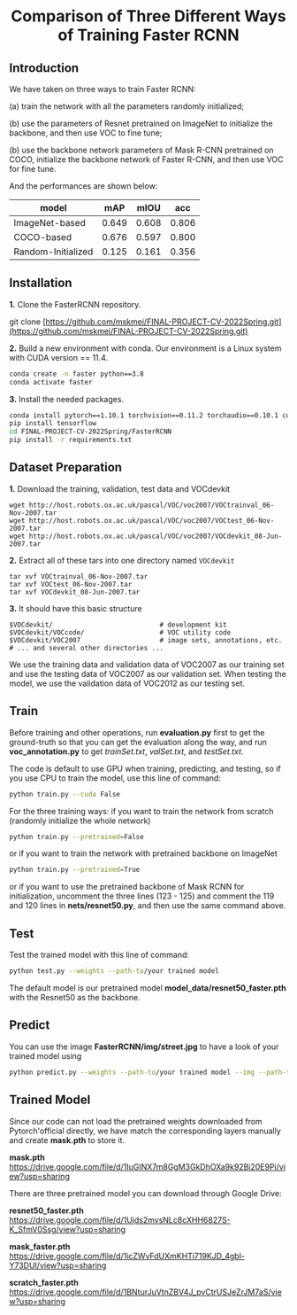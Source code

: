 # <div align="center">Comparison of Three Different Ways of Training Faster RCNN</div>

## Introduction
We have taken on three ways to train Faster RCNN:

(a) train the network with all the parameters randomly initialized;

(b) use the parameters of Resnet pretrained on ImageNet to initialize the backbone, and then use VOC to fine tune;

(b) use the backbone network parameters of Mask R-CNN pretrained on COCO, 
initialize the backbone network of Faster R-CNN, and then use VOC for fine tune.

And the performances are shown below:

| model | mAP | mIOU | acc |
|-------|-----|------|-----|
|ImageNet-based|0.649|0.608|0.806|
|COCO-based|0.676|0.597|0.800|
|Random-Initialized|0.125|0.161|0.356|


## Installation

**1.** Clone the FasterRCNN repository.

git clone [https://github.com/mskmei/FINAL-PROJECT-CV-2022Spring.git](https://github.com/mskmei/FINAL-PROJECT-CV-2022Spring.git)

**2.** Build a new environment with conda.
Our environment is a Linux system with CUDA version == 11.4.
```bash
conda create -n faster python==3.8
conda activate faster
```

**3.** Install the needed packages.
```bash
conda install pytorch==1.10.1 torchvision==0.11.2 torchaudio==0.10.1 cudatoolkit=11.3 -c pytorch -c conda-forge
pip install tensorflow
cd FINAL-PROJECT-CV-2022Spring/FasterRCNN
pip install -r requirements.txt
```


## Dataset Preparation
 **1.** Download the training, validation, test data and VOCdevkit

	wget http://host.robots.ox.ac.uk/pascal/VOC/voc2007/VOCtrainval_06-Nov-2007.tar
	wget http://host.robots.ox.ac.uk/pascal/VOC/voc2007/VOCtest_06-Nov-2007.tar
	wget http://host.robots.ox.ac.uk/pascal/VOC/voc2007/VOCdevkit_08-Jun-2007.tar

**2.** Extract all of these tars into one directory named `VOCdevkit`

	tar xvf VOCtrainval_06-Nov-2007.tar
	tar xvf VOCtest_06-Nov-2007.tar
	tar xvf VOCdevkit_08-Jun-2007.tar

**3.** It should have this basic structure

  	$VOCdevkit/                           # development kit
  	$VOCdevkit/VOCcode/                   # VOC utility code
  	$VOCdevkit/VOC2007                    # image sets, annotations, etc.
  	# ... and several other directories ...

   
We use the training data and validation data of VOC2007 as our training set and use the testing data of VOC2007 as our validation set. When testing the model, we use the validation data of VOC2012 as our testing set.   
   
## Train
Before training and other operations, run **evaluation.py** first to get the ground-truth so that you can get the evaluation along the way, and run **voc_annotation.py** to get *trainSet.txt*, *valSet.txt*, and *testSet.txt*.


The code is default to use GPU when training, predicting, and testing, so if you use CPU to train the model, use this line of command:
```bash
python train.py --cuda False
```

For the three training ways:
if you want to train the network from scratch (randomly initialize the whole network)
```bash
python train.py --pretrained=False
```

or if you want to train the network with pretrained backbone on ImageNet
```bash
python train.py --pretrained=True
```

or if you want to use the pretrained backbone of Mask RCNN for initialization, uncomment the three lines (123 - 125) and comment the 119 and 120 lines in **nets/resnet50.py**, and then use the same command above.


## Test
Test the trained model with this line of command:
```bash
python test.py --weights --path-to/your trained model
```
The default model is our pretrained model **model_data/resnet50_faster.pth** with the Resnet50 as the backbone.

## Predict
You can use the image **FasterRCNN/img/street.jpg** to have a look of your trained model using
```bash
python predict.py --weights --path-to/your trained model --img --path-to/FasterRCNN/img/street.jpg
```

## Trained Model
Since our code can not load the pretrained weights downloaded from Pytorch'official directly, we have match the corresponding layers manually and create **mask.pth** to store it.

**mask.pth**  https://drive.google.com/file/d/1IuGINX7m8GgM3GkDhOXa9k92Bi20E9Pi/view?usp=sharing

There are three pretrained model you can download through Google Drive:

**resnet50_faster.pth** https://drive.google.com/file/d/1Ujds2mvsNLc8cXHH6827S-K_SfmV0Ssg/view?usp=sharing

**mask_faster.pth**     https://drive.google.com/file/d/1icZWvFdUXmKHTi719KJD_4gbl-Y73DUI/view?usp=sharing

**scratch_faster.pth**  https://drive.google.com/file/d/1BNturJuVtnZBV4J_pvCtrUSJeZrJM7aS/view?usp=sharing
